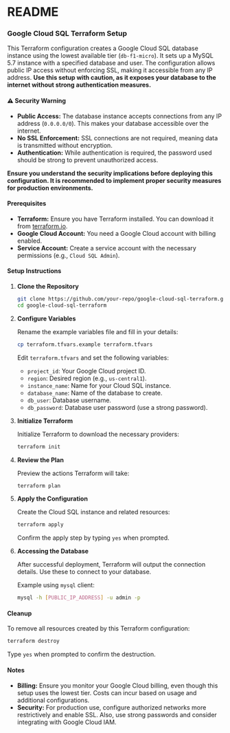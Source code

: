 
# README

### Google Cloud SQL Terraform Setup

This Terraform configuration creates a Google Cloud SQL database instance using the lowest available tier (`db-f1-micro`). It sets up a MySQL 5.7 instance with a specified database and user. The configuration allows public IP access without enforcing SSL, making it accessible from any IP address. **Use this setup with caution, as it exposes your database to the internet without strong authentication measures.**

#### ⚠️ **Security Warning**

- **Public Access:** The database instance accepts connections from any IP address (`0.0.0.0/0`). This makes your database accessible over the internet.
- **No SSL Enforcement:** SSL connections are not required, meaning data is transmitted without encryption.
- **Authentication:** While authentication is required, the password used should be strong to prevent unauthorized access.

**Ensure you understand the security implications before deploying this configuration. It is recommended to implement proper security measures for production environments.**

#### Prerequisites

- **Terraform:** Ensure you have Terraform installed. You can download it from [terraform.io](https://www.terraform.io/downloads).
- **Google Cloud Account:** You need a Google Cloud account with billing enabled.
- **Service Account:** Create a service account with the necessary permissions (e.g., `Cloud SQL Admin`).

#### Setup Instructions

1. **Clone the Repository**

   ```bash
   git clone https://github.com/your-repo/google-cloud-sql-terraform.git
   cd google-cloud-sql-terraform
   ```

2. **Configure Variables**

   Rename the example variables file and fill in your details:

   ```bash
   cp terraform.tfvars.example terraform.tfvars
   ```

   Edit `terraform.tfvars` and set the following variables:

   - `project_id`: Your Google Cloud project ID.
   - `region`: Desired region (e.g., `us-central1`).
   - `instance_name`: Name for your Cloud SQL instance.
   - `database_name`: Name of the database to create.
   - `db_user`: Database username.
   - `db_password`: Database user password (use a strong password).

3. **Initialize Terraform**

   Initialize Terraform to download the necessary providers:

   ```bash
   terraform init
   ```

4. **Review the Plan**

   Preview the actions Terraform will take:

   ```bash
   terraform plan
   ```

5. **Apply the Configuration**

   Create the Cloud SQL instance and related resources:

   ```bash
   terraform apply
   ```

   Confirm the apply step by typing `yes` when prompted.

6. **Accessing the Database**

   After successful deployment, Terraform will output the connection details. Use these to connect to your database.

   Example using `mysql` client:

   ```bash
   mysql -h [PUBLIC_IP_ADDRESS] -u admin -p
   ```

#### Cleanup

To remove all resources created by this Terraform configuration:

```bash
terraform destroy
```

Type `yes` when prompted to confirm the destruction.

#### Notes

- **Billing:** Ensure you monitor your Google Cloud billing, even though this setup uses the lowest tier. Costs can incur based on usage and additional configurations.
- **Security:** For production use, configure authorized networks more restrictively and enable SSL. Also, use strong passwords and consider integrating with Google Cloud IAM.